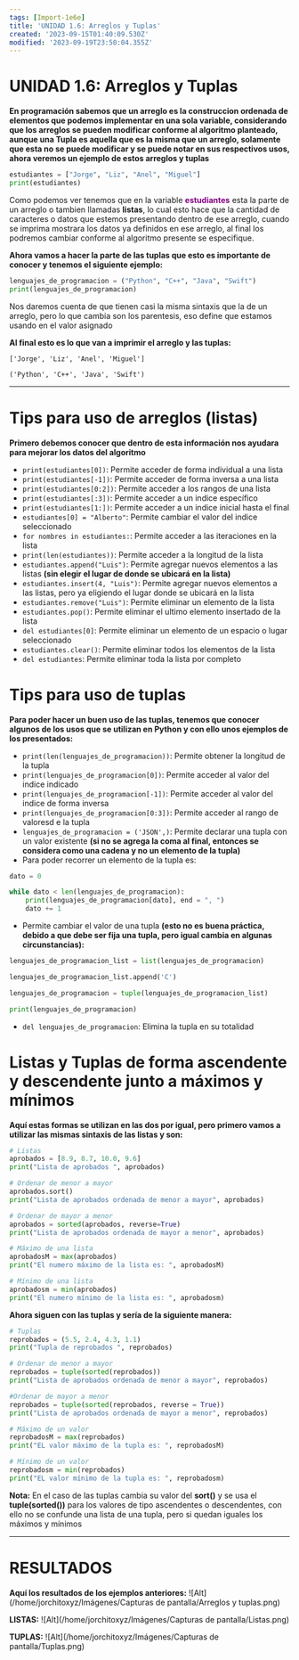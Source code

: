 ```yaml
---
tags: [Import-1e6e]
title: 'UNIDAD 1.6: Arreglos y Tuplas'
created: '2023-09-15T01:40:09.530Z'
modified: '2023-09-19T23:50:04.355Z'
---
```


# UNIDAD 1.6: Arreglos y Tuplas
**En programación sabemos que un arreglo es la construccion ordenada de elementos que podemos implementar en una sola variable, considerando que los arreglos se pueden modificar conforme al algoritmo planteado, aunque una Tupla es aquella que es la misma que un arreglo, solamente que esta no se puede modificar y se puede notar en sus respectivos usos, ahora veremos un ejemplo de estos arreglos y tuplas**

`````py
estudiantes = ["Jorge", "Liz", "Anel", "Miguel"]
print(estudiantes)
`````

Como podemos ver tenemos que en la variable <span style="color:purple">**estudiantes**</span> esta la parte de un arreglo o tambien llamadas **listas**, lo cual esto hace que la cantidad de caracteres o datos que estemos presentando dentro de ese arreglo, cuando se imprima mostrara los datos ya definidos en ese arreglo, al final los podremos cambiar conforme al algoritmo presente se especifique.

**Ahora vamos a hacer la parte de las tuplas que esto es importante de conocer y tenemos el siguiente ejemplo:**

`````py
lenguajes_de_programacion = ("Python", "C++", "Java", "Swift")
print(lenguajes_de_programacion)
`````

Nos daremos cuenta de que tienen casi la misma sintaxis que la de un arreglo, pero lo que cambia son los parentesis, eso define que estamos usando en el valor asignado

**Al final esto es lo que van a imprimir el arreglo y las tuplas:**

`['Jorge', 'Liz', 'Anel', 'Miguel']`

`('Python', 'C++', 'Java', 'Swift')`

---

# Tips para uso de arreglos (listas)

**Primero debemos conocer que dentro de esta información nos ayudara para mejorar los datos del algoritmo**

+ `print(estudiantes[0])`: Permite acceder de forma individual a una lista
+ `print(estudiantes[-1])`: Permite acceder de forma inversa a una lista
+ `print(estudiantes[0:2])`: Permite acceder a los rangos de una lista
+ `print(estudiantes[:3])`: Permite acceder a un indice específico
+ `print(estudiantes[1:])`: Permite acceder a un indice inicial hasta el final
+ `estudiantes[0] = "Alberto"`: Permite cambiar el valor del indice seleccionado
+ `for nombres in estudiantes:`: Permite acceder a las iteraciones en la lista
+ `print(len(estudiantes))`: Permite acceder a la longitud de la lista
+ `estudiantes.append("Luis")`: Permite agregar nuevos elementos a las listas **(sin elegir el lugar de donde se ubicará en la lista)**
+ `estudiantes.insert(4, "Luis")`: Permite agregar nuevos elementos a las listas, pero ya eligiendo el lugar donde se ubicará en la lista
+ `estudiantes.remove("Luis")`: Permite eliminar un elemento de la lista
+ `estudiantes.pop()`: Permite eliminar el ultimo elemento insertado de la lista
+ `del estudiantes[0]`: Permite eliminar un elemento de un espacio o lugar seleccionado
+ `estudiantes.clear()`: Permite eliminar todos los elementos de la lista
+ `del estudiantes`: Permite eliminar toda la lista por completo

# Tips para uso de tuplas 

**Para poder hacer un buen uso de las tuplas, tenemos que conocer algunos de los usos que se utilizan en Python y con ello unos ejemplos de los presentados:**

+ `print(len(lenguajes_de_programacion))`: Permite obtener la longitud de la tupla
+ `print(lenguajes_de_programacion[0])`: Permite acceder al valor del indice indicado
+ `print(lenguajes_de_programacion[-1])`: Permite acceder al valor del indice de forma inversa
+ `print(lenguajes_de_programacion[0:3])`: Permite acceder al rango de valoresd e la tupla
+ `lenguajes_de_programacion = ('JSON',)`: Permite declarar una tupla con un valor existente **(si no se agrega la coma al final, entonces se considera como una cadena y no un elemento de la tupla)**
+ Para poder recorrer un elemento de la tupla es:

`````py
dato = 0

while dato < len(lenguajes_de_programacion):
    print(lenguajes_de_programacion[dato], end = ", ")
    dato += 1
`````

+ Permite cambiar el valor de una tupla **(esto no es buena práctica, debido a que debe ser fija una tupla, pero igual cambia en algunas circunstancias):**

`````py
lenguajes_de_programacion_list = list(lenguajes_de_programacion)

lenguajes_de_programacion_list.append('C')

lenguajes_de_programacion = tuple(lenguajes_de_programacion_list)

print(lenguajes_de_programacion)
`````

+ `del lenguajes_de_programacion`: Elimina la tupla en su totalidad

# Listas y Tuplas de forma ascendente y descendente junto a máximos y mínimos

**Aquí estas formas se utilizan en las dos por igual, pero primero vamos a utilizar las mismas sintaxis de las listas y son:**

`````py
# Listas
aprobados = [8.9, 8.7, 10.0, 9.6]
print("Lista de aprobados ", aprobados)

# Ordenar de menor a mayor 
aprobados.sort()
print("Lista de aprobados ordenada de menor a mayor", aprobados)

# Ordenar de mayor a menor
aprobados = sorted(aprobados, reverse=True)
print("Lista de aprobados ordenada de mayor a menor", aprobados)

# Máximo de una lista
aprobadosM = max(aprobados)
print("El numero máximo de la lista es: ", aprobadosM)

# Mínimo de una lista
aprobadosm = min(aprobados)
print("El numero mínimo de la lista es: ", aprobadosm)
`````
**Ahora siguen con las tuplas y sería de la siguiente manera:**

`````py
# Tuplas
reprobados = (5.5, 2.4, 4.3, 1.1)
print("Tupla de reprobados ", reprobados)

# Ordenar de menor a mayor 
reprobados = tuple(sorted(reprobados))
print("Lista de aprobados ordenada de menor a mayor", reprobados)

#Ordenar de mayor a menor
reprobados = tuple(sorted(reprobados, reverse = True))
print("Lista de aprobados ordenada de mayor a menor", reprobados)

# Máximo de un valor 
reprobadosM = max(reprobados)
print("EL valor máximo de la tupla es: ", reprobadosM)

# Mínimo de un valor 
reprobadosm = min(reprobados)
print("EL valor mínimo de la tupla es: ", reprobadosm)
`````
**Nota:** En el caso de las tuplas cambia su valor del **sort()** y se usa el **tuple(sorted())** para los valores de tipo ascendentes o descendentes, con ello no se confunde una lista de una tupla, pero si quedan iguales los máximos y mínimos

---

# RESULTADOS

**Aquí los resultados de los ejemplos anteriores:**
![Alt](/home/jorchitoxyz/Imágenes/Capturas de pantalla/Arreglos y tuplas.png)

**LISTAS:**
![Alt](/home/jorchitoxyz/Imágenes/Capturas de pantalla/Listas.png)

**TUPLAS:**
![Alt](/home/jorchitoxyz/Imágenes/Capturas de pantalla/Tuplas.png)


